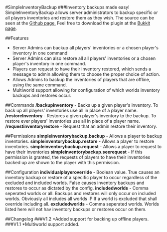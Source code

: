 #SimpleInventoryBackup
###Inventory backups made easy!
SimpleInventoryBackup allows server administrators to backup specific or all players inventories and restore them as they wish. The source can be seen at the [Github page.](https://github.com/Cammy-the-block/SimpleInventoryBackup) Feel free to download the plugin at the [Bukkit page](http://dev.bukkit.org/bukkit-plugins/simpleinventorybackup/).

##Features
* Server Admins can backup all players' inventories or a chosen player's inventory in one command
* Server Admins can also restore all all players' inventories or a chosen player's inventory in one command.
* Players can request to have their inventory restored, which sends a message to admin allowing them to choose the proper choice of action.
* Allows Admins to backup the inventories of players that are offline, using the same command.
* Multiworld support allowing for configuration of which worlds inventory backups and restores occur.

##Commands
**/backupinventory <player>** - Backs up a given player's inventory. To back up all players' inventories use all in place of a player name.
**/restoreInventory <player>** - Restores a given player's inventory to the backup. To restore ever players' inventories use all in place of a player name.
**/requestinventoryrestore** - Request that an admin restore their inventory.

##Permissions
**simpleinventorybackup.backup** - Allows a player to backup inventories.
**simpleinventorybackup.restore** - Allows a player to restore inventories.
**simpleinventorybackup.request** - Allows a player to request to have their inventories
**simpleinventorybackup.seerequest** - If this permission is granted, the requests of players to have their inventories backed up are shown to the player with this permission. 

##Configuration
**individualplayeroverride** - Boolean value. True causes an inventory backup or restore of a specific player to occur regardless of the excluded and included worlds. False causes inventory backups and restores to occur as dictated by the config.
**includedworlds** - Comma seperated worlds or all. Backups and restores will only occur on included worlds. Obviously all includes all worlds :P If a world is excluded that shall override including all.
**excludedworlds** - Comma seperated worlds. Worlds listed here will not hav inventory backups or restores occur on them.


##Changelog
###V1.2
*Added support for backing up offline players.
###V1.1
*Multiworld support added.
